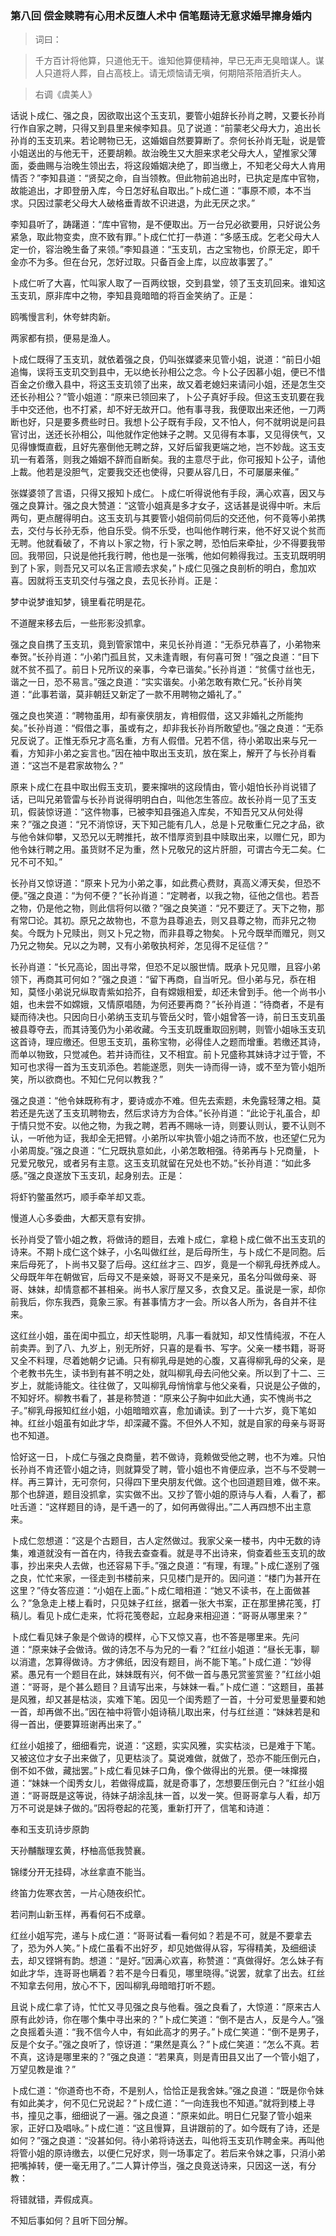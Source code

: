 <script type="text/javascript">
    var head = document.getElementsByTagName('head')[0];
    cssURL = '/public/article_1.css';
    linkTag = document.createElement('link');
    linkTag.href = cssURL;
    linkTag.setAttribute('type','text/css');
    linkTag.setAttribute('rel','stylesheet');
    head.appendChild(linkTag);
</script>
### 第八回  偿金赎聘有心用术反堕人术中  信笔题诗无意求婚早撺身婚内 

> 词曰：

> 千方百计将他算，只道他无干。谁知他算便精神，早已无声无臭暗谋人。谋人只道将人葬，自占高枝上。请无烦恼请无嗔，何期陪茶陪酒折夫人。

> 右调《虞美人》

话说卜成仁、强之良，因欲取出这个玉支玑，要管小姐辞长孙肖之聘，又要长孙肖行作自家之聘，只得又到县里来候李知县。见了说道：“前蒙老父母大力，追出长孙肖的玉支玑来。若论聘物已无，这婚姻自然要算断了。奈何长孙肖无耻，说是管小姐送出的与他无干，还要胡赖。故治晚生又大胆来求老父母大人，望推家父薄面，委曲赐与治晚生领出去，将这段婚姻决绝了，即当缴上，不知老父母大人肯用情否？”李知县道：“贤契之命，自当领教。但此物前追出时，已执定是库中官物，故能追出，才即登册入库，今日怎好私自取出。”卜成仁道：“事原不顺，本不当求。只因过蒙老父母大人破格垂青故不识进退，为此无厌之求。”

李知县听了，踌躇道：“库中官物，是不便取出。万一台兄必欲要用，只好说公务紧急，取此物变卖，庶不致有罪。”卜成仁忙打一恭道：“多感玉成。乞老父母大人定一价，容治晚生备了来领。”李知县道：“玉支玑，古之宝物也，价原无定，即千金亦不为多。但在台兄，怎好过取。只备百金上库，以应故事罢了。”

卜成仁听了大喜，忙叫家人取了一百两纹银，交到县堂，领了玉支玑回来。谁知这玉支玑，原非库中之物，李知县竟暗暗的将百金笑纳了。正是：

鸥嘴慢言利，休夸蚌肉新。

两家都有损，便易是渔人。

卜成仁既得了玉支玑，就依着强之良，仍叫张媒婆来见管小姐，说道：“前日小姐追悔，误将玉支玑交到县中，无以绝长孙相公之念。今卜公子因慕小姐，便已不惜百金之价缴入县中，将这玉支玑领了出来，故又着老媳妇来请问小姐，还是怎生交还长孙相公？”管小姐道：“原来已领回来了，卜公子真好手段。但这玉支玑要在我手中交还他，也不打紧，却不好无故开口。他有事寻我，我便取出来还他，一刀两断也好，只是要多费些时日。我想卜公子既有手段，又不怕人，何不就明说是问县官讨出，送还长孙相公，叫他就作定他妹子之聘。又见得有本事，又见得侠气，又见得慷慨直截，且好先塞倒他无聘之辞，又好后留我更端之地，岂不妙哉。这玉支玑一有着落，则我之婚姻不辞而自断矣。我的主意尽于此，你可报知卜公子，请他上裁。他若是没胆气，定要我交还也使得，只要从容几日，不可屡屡来催。”

张媒婆领了言语，只得又报知卜成仁。卜成仁听得说他有手段，满心欢喜，因又与强之良算计。强之良大赞道：“这管小姐真是多才女子，这话甚是说得中听。末后两句，更点醒得明白。这玉支玑与其要管小姐伺前伺后的交还他，何不竟等小弟携去，交付与长孙无忝，他自乐受。倘不乐受，也叫他作聘行来，他不好又说个贫而无聘。他就看破了，不肯以卜家之物，行卜家之聘，恐怕后来牵扯，少不得要我带回。我带回，只说是他托我行聘，他也是一张嘴，他如何赖得我过。玉支玑既明明到了卜家，则吾兄又可以名正言顺去求矣，”卜成仁见强之良剖析的明白，愈加欢喜。因就将玉支玑交付与强之良，去见长孙肖。正是：

梦中说梦谁知梦，镜里看花明是花。

不道醒来移去后，一些形影没抓拿。

强之良自携了玉支玑，竟到管家馆中，来见长孙肖道：“无忝兄恭喜了，小弟物来奉贺。”长孙肖道：“小弟门孤且贫，又未逢青眼，有何喜可贺！”强之良道：“目下就不贫不孤了。前日卜兄所议的亲事，今幸已谐矣。”长孙肖道：“贫儒寸丝也无，谐之一日，恐不易言。”强之良道：“实实谐矣。小弟怎敢有欺仁兄。”长孙肖笑道：“此事若谐，莫非朝廷又新定了一款不用聘物之婚礼了。”

强之良也笑道：“聘物虽用，却有豪侠朋友，肯相假借，这又非婚礼之所能拘矣。”长孙肖道：“假借之事，虽或有之，却非我长孙肖所敢望也。”强之良道：“无忝兄反说了。正惟无忝兄才高名重，方有人假借。兄若不信，待小弟取出来与兄一看，方知非小弟之妄言也。”因在袖中取出玉支玑，放在案上，解开了与长孙肖看道：“这岂不是君家故物么？”

原来卜成仁在县中取出假玉支玑，要来撺哄的这段情由，管小姐怕长孙肖说错了话，已叫兄弟管雷与长孙肖说得明明白白，叫他怎生答应。故长孙肖一见了玉支玑，假装惊讶道：“这件物事，已被李知县强追入库矣，不知吾兄又从何处得来？”强之良道：“兄不消惊讶，天下知己能有几人，总是卜兄敬重仁兄之才品，欲与他令妹仰攀，又恐兄以无聘推托，故不惜厚资到县中赎取出来，以赠仁兄，即为他令妹行聘之用。虽货财不足为重，然卜兄敬兄的这片肝胆，可谓古今无二矣。仁兄不可不知。”

长孙肖又惊讶道：“原来卜兄为小弟之事，如此费心费财，真高义溥天矣，但恐不便。”强之良道：“为何不便？”长孙肖道：“定聘者，以我之物，征他之信也。若吾之物，仍是他之物，则此信将何以徵？”强之良笑道：“兄不要迂了。天下之物，那有常□论。其初。原兄之故物也，不意为县尊追去，则又县尊之物，而非兄之物矣。今既为卜兄赎出，则又卜兄之物，而非县尊之物矣。卜兄今既举而赠兄，则又乃兄之物矣。兄以之为聘，又有小弟敬执柯斧，怎见得不足征信？”

长孙肖道：“长兄高论，固出寻常，但恐不足以服世情。既承卜兄见赠，且容小弟领下，再商其可何如？”强之良道：“留下再商，自当听兄。但小弟与兄，忝在相知，莫怪小弟说兄纵取青紫如拾芥，自有嫦娥相爱，却还未曾到手。他一个尚书小姐，也未尝不如嫦娥，又情原唱随，为何还要再商？”长孙肖道：“待商者，不是有疑而待决也。只因向日小弟纳玉支玑与管岳父时，管小姐曾答一诗，前日玉支玑虽被县尊夺去，而其诗笺仍为小弟收藏。今玉支玑既重取回别聘，则管小姐咏玉支玑这首诗，理应缴还。但思玉支玑，虽称宝物，必得佳人之题而增重。若缴还其诗，而单以物致，只觉减色。若并诗而往，又不相宜。前卜兄盛称其妹诗才过于管，不知可也求得一首为玉支玑添色。若能遂愿，则失一诗而得一诗，或不至为管小姐所笑，所以欲商也。不知仁兄何以教我？”

强之良道：“他令妹既称有才，要诗或亦不难。但先去索题，未免露轻薄之相。莫若还是先送了玉支玑聘物去，然后求诗方为合体。”长孙肖道：“此论于礼虽合，却于情只觉不安。以他之物，为我之聘，若再不赐咏一诗，则要认则认，要不认则不认，一听他为证，我却全无把臂。小弟所以牢执管小姐之诗而不放，也还望仁兄为小弟周旋。”强之良道：“仁兄既执意如此，小弟怎敢相强。待弟再与卜兄商量，卜兄爱兄敬兄，或者另有主意。这玉支玑就留在兄处也不妨。”长孙肖道：“如此多感。”强之良遂放下玉支玑，起身别去。正是：

将虾钓鳖虽然巧，顺手牵羊却又乖。

慢道人心多委曲，大都天意有安排。

长孙肖受了管小姐之教，将做诗的题目，去难卜成仁，拿稳卜成仁做不出玉支玑的诗来。不期卜成仁这个妹子，小名叫做红丝，是后母所生，与卜成仁不是同胞。后来后母死了，卜尚书又娶了后母。这红丝才三、四岁，竟是一个柳乳母抚养成人。父母既年年在朝做官，后母又不是亲娘，哥哥又不是亲兄，虽名分叫做母亲、哥哥、妹妹，却情意都不甚相亲。尚书人家厅屋又多，衣食又足。虽说是一家，却你前我后，你东我西，竟象三家。有甚事情方才一会。所以各人所为，各自并不往来。

这红丝小姐，虽在闺中孤立，却天性聪明，凡事一看就知，却又性情纯淑，不在人前卖弄。到了八、九岁上，别无所好，只喜的是看书、写字。父亲一楼书籍，哥哥又全不料理，尽着她朝夕记诵。只有柳乳母是她的心腹，又喜得柳乳母的父亲，是个老教书先生，读书到有甚不明之处，就叫柳乳母去问他父亲。所以到了十二、三岁上，就能诗能文。往往做了，又叫柳乳母悄悄拿与他父亲看，只说是公子做的，不知好坏。柳教书看了，甚是称赞道：“原来公子胸中如此大通，实不愧尚书之子。”柳乳母报知红丝小姐，小姐暗暗欢喜，愈加诵读。到了一十六岁，竟下笔如神。红丝小姐虽有如此才华，却深藏不露。不但外人不知，就是自家的母亲与哥哥也不知道。

恰好这一日，卜成仁与强之良商量，若不做诗，竟赖做受他之聘，也不为难。只怕长孙肖不肯还管小姐之诗，则就算受了聘，管小姐也不肯便应承，岂不与不受聘一样。再三算计，无可奈何，只得四下里央朋友代做。这个也回道题目难，做不来。那个也辞道，题目没抓拿，实实做不出。又抄了管小姐的原诗与人看，人看了，都吐舌道：“这样题目的诗，是千遇一的了，如何再做得出。”二人再四想不出主意来。

卜成仁忽想道：“这是个古题目，古人定然做过。我家父亲一楼书，内中无数的诗集，难道就没有一首在内，待我去查查看。就是寻不出诗来，倘查着些玉支玑的故事，抄出来央人去做，也还容易下手。”强之良道：“有理，有理。”卜成仁遂别了强之良，忙忙来家，一径走到书楼前来，只见楼门是开的。因问道：“楼门为甚开在这里？”侍女答应道：“小姐在上面。”卜成仁暗相道：“她又不读书，在上面做甚么？”急急走上楼上看时，只见妹子红丝，据着一张大书案，正在那里拂花笺，打稿儿。看见卜成仁走来，忙将花笺卷起，立起身来相迎道：“哥哥从哪里来？”

卜成仁看见妹子象是个做诗的模样，心下又惊又喜，也不答是哪里来。先问道：“原来妹子会做诗。做的诗怎不与为兄的一看？”红丝小姐道：“昼长无事，聊以消遣，怎算得做诗。方才佛纸，因没有题目，尚不能下笔。”卜成仁道：“妙得紧。愚兄有一个题目在此，妹妹既有兴，何不做一首与愚兄赏鉴赏鉴？”红丝小姐道：“哥哥，是个甚么题目？且请写出来，与妹妹一看。”卜成仁道：“这题目，虽甚是风雅，却又甚是枯淡，实难下笔。因见一个闺秀题了一首，十分可爱思量要和她一首，却再做不出。”因在袖中将管小姐诗稿儿取出来，付与红丝道：“妹妹若是和得一首出，便要算班谢再出来了。”

红丝小姐接了，细细看完，说道：“这题，实实风雅，实实枯淡，已是难于下笔。又被这位才女子出来做了，见更枯淡了。莫说难做，就做了，恐亦不能压倒元白，倒不如不做，藏拙罢。”卜成仁看见妹子口角，像个做得出的光景。便一味撺掇道：“妹妹一个闺秀女儿，若做得成篇，就是奇事了，怎想要压倒元白？”红丝小姐道：“哥哥既是这等说，待妹子胡涂乱抹一首，以发一笑。但哥哥拿与人看，却万万不可说是妹子做的。”因将卷起的花笺，重新打开了，信笔和诗道：

奉和玉支玑诗步原韵

天孙黼黻理玄黄，杼柚高低我赞襄。

锦缕分开无挂碍，冰丝拿直不能当。

终笛力佐寒衣苦，一片心随夜织忙。

若问荆山新玉样，再看何石不成章。

红丝小姐写完，递与卜成仁道：“哥哥试看一看何如？若是不可，就是不要拿去了，恐为外人笑。”卜成仁虽看不出好歹，却见她做得从容，写得精美，及细细读去，却又铿锵有韵。想道：“是好。”因满心欢喜，称赞道：“真做得好。怎么妹子有如此才华，连哥哥也瞒着？若不是今日看见，哪里晓得。”说罢，就拿了出去。红丝不知拿去何用，放心不下，因叫柳乳母暗暗打听不题。

且说卜成仁拿了诗，忙忙又寻见强之良与他看。强之良看了，大惊道：“原来古人原有此妙诗，你在哪个集中寻出来的？”卜成仁笑道：“倒不是古人，反是今人。”强之良摇着头道：“我不信今人中，有如此高才的男子。”卜成仁笑道：“倒不是男子，反是个女子。”强之良听了，惊讶道：“果然是真么？”卜成仁笑道：“怎么不真。若不真，这诗是哪里来的？”强之良道：“若果真，则是青田县又出了一个管小姐了，万望见教是谁？”

卜成仁道：“你道奇也不奇，不是别人，恰恰正是我舍妹。”强之良道：“既是你令妹有如此美才，何不见仁兄说起？”卜成仁道：“一向连我也不知道。”就将到楼上寻书，撞见之事，细细说了一遍。强之良道：“原来如此。明日仁兄娶了管小姐来家，正好口及唱咏。”卜成仁道：“这且慢算，且讲跟前的了。如今既有了诗，还是如何？”强之良道：“没甚如何。待小弟将诗送去，叫他将玉支玑作聘金来。再叫他将管小姐的原诗缴去，以便仁兄好求，则一场事定了。若后来令妹之事，只消小弟把嘴掉转，便一毫无用了。”二人算计停当，强之良竟送诗来，只因这一送，有分教：

将错就错，弄假成真。

不知后事如何？且听下回分解。